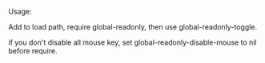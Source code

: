 Usage:

Add to load path, require global-readonly, then use global-readonly-toggle.

if you don't disable all mouse key, set global-readonly-disable-mouse to nil before require.
